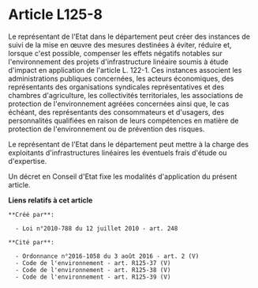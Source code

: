 # Article L125-8

Le représentant de l'Etat dans le  département peut créer des instances de suivi de la mise en œuvre des  mesures destinées à
éviter, réduire et, lorsque c'est possible,  compenser les effets négatifs notables sur l'environnement des projets
d'infrastructure linéaire soumis à étude d'impact en application de  l'article L. 122-1. Ces instances associent les
administrations  publiques concernées, les acteurs économiques, des représentants des  organisations syndicales
représentatives et des chambres d'agriculture,  les collectivités territoriales, les associations de protection de
l'environnement agréées concernées ainsi que, le cas échéant, des  représentants des consommateurs et d'usagers, des
personnalités  qualifiées en raison de leurs compétences en matière de protection de  l'environnement ou de prévention des
risques. 

Le  représentant de l'Etat dans le département peut mettre à la charge des  exploitants d'infrastructures linéaires les
éventuels frais d'étude ou  d'expertise. 

Un décret en Conseil d'Etat fixe les  modalités d'application du présent article.

**Liens relatifs à cet article**

	**Créé par**:

	  - Loi n°2010-788 du 12 juillet 2010 - art. 248

	**Cité par**:

	  - Ordonnance n°2016-1058 du 3 août 2016 - art. 2 (V)
	  - Code de l'environnement - art. R125-37 (V)
	  - Code de l'environnement - art. R125-38 (V)
	  - Code de l'environnement - art. R125-39 (V)
